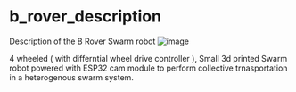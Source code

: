 # b_rover_description
Description of the B Rover Swarm robot
![image](https://user-images.githubusercontent.com/70237645/131207804-7cae1e71-0133-415a-ad04-c9bb1d3edf37.png)


4 wheeled ( with differntial wheel drive controller ), Small 3d printed Swarm robot powered with ESP32 cam module to perform collective trnasportation in a heterogenous swarm system.

